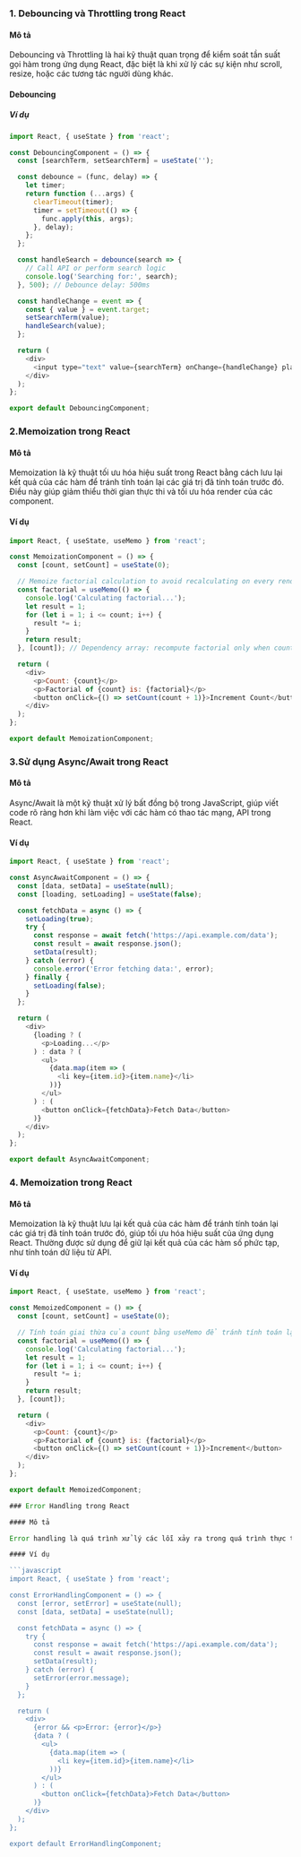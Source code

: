 ### 1. Debouncing và Throttling trong React

#### Mô tả

Debouncing và Throttling là hai kỹ thuật quan trọng để kiểm soát tần suất gọi hàm trong ứng dụng React, đặc biệt là khi xử lý các sự kiện như scroll, resize, hoặc các tương tác người dùng khác.

#### Debouncing

##### Ví dụ

```javascript
import React, { useState } from 'react';

const DebouncingComponent = () => {
  const [searchTerm, setSearchTerm] = useState('');

  const debounce = (func, delay) => {
    let timer;
    return function (...args) {
      clearTimeout(timer);
      timer = setTimeout(() => {
        func.apply(this, args);
      }, delay);
    };
  };

  const handleSearch = debounce(search => {
    // Call API or perform search logic
    console.log('Searching for:', search);
  }, 500); // Debounce delay: 500ms

  const handleChange = event => {
    const { value } = event.target;
    setSearchTerm(value);
    handleSearch(value);
  };

  return (
    <div>
      <input type="text" value={searchTerm} onChange={handleChange} placeholder="Search..." />
    </div>
  );
};

export default DebouncingComponent;
```
### 2.Memoization trong React

#### Mô tả

Memoization là kỹ thuật tối ưu hóa hiệu suất trong React bằng cách lưu lại kết quả của các hàm để tránh tính toán lại các giá trị đã tính toán trước đó. Điều này giúp giảm thiểu thời gian thực thi và tối ưu hóa render của các component.

#### Ví dụ

```javascript
import React, { useState, useMemo } from 'react';

const MemoizationComponent = () => {
  const [count, setCount] = useState(0);

  // Memoize factorial calculation to avoid recalculating on every render
  const factorial = useMemo(() => {
    console.log('Calculating factorial...');
    let result = 1;
    for (let i = 1; i <= count; i++) {
      result *= i;
    }
    return result;
  }, [count]); // Dependency array: recompute factorial only when count changes

  return (
    <div>
      <p>Count: {count}</p>
      <p>Factorial of {count} is: {factorial}</p>
      <button onClick={() => setCount(count + 1)}>Increment Count</button>
    </div>
  );
};

export default MemoizationComponent;
```
### 3.Sử dụng Async/Await trong React

#### Mô tả

Async/Await là một kỹ thuật xử lý bất đồng bộ trong JavaScript, giúp viết code rõ ràng hơn khi làm việc với các hàm có thao tác mạng, API trong React.

#### Ví dụ

```javascript
import React, { useState } from 'react';

const AsyncAwaitComponent = () => {
  const [data, setData] = useState(null);
  const [loading, setLoading] = useState(false);

  const fetchData = async () => {
    setLoading(true);
    try {
      const response = await fetch('https://api.example.com/data');
      const result = await response.json();
      setData(result);
    } catch (error) {
      console.error('Error fetching data:', error);
    } finally {
      setLoading(false);
    }
  };

  return (
    <div>
      {loading ? (
        <p>Loading...</p>
      ) : data ? (
        <ul>
          {data.map(item => (
            <li key={item.id}>{item.name}</li>
          ))}
        </ul>
      ) : (
        <button onClick={fetchData}>Fetch Data</button>
      )}
    </div>
  );
};

export default AsyncAwaitComponent;
```
### 4. Memoization trong React

#### Mô tả

Memoization là kỹ thuật lưu lại kết quả của các hàm để tránh tính toán lại các giá trị đã tính toán trước đó, giúp tối ưu hóa hiệu suất của ứng dụng React. Thường được sử dụng để giữ lại kết quả của các hàm số phức tạp, như tính toán dữ liệu từ API.

#### Ví dụ

```javascript
import React, { useState, useMemo } from 'react';

const MemoizedComponent = () => {
  const [count, setCount] = useState(0);

  // Tính toán giai thừa của count bằng useMemo để tránh tính toán lại khi count thay đổi
  const factorial = useMemo(() => {
    console.log('Calculating factorial...');
    let result = 1;
    for (let i = 1; i <= count; i++) {
      result *= i;
    }
    return result;
  }, [count]);

  return (
    <div>
      <p>Count: {count}</p>
      <p>Factorial of {count} is: {factorial}</p>
      <button onClick={() => setCount(count + 1)}>Increment</button>
    </div>
  );
};

export default MemoizedComponent;

### Error Handling trong React

#### Mô tả

Error handling là quá trình xử lý các lỗi xảy ra trong quá trình thực thi ứng dụng React, từ lỗi logic đến lỗi mạng. Điều này giúp đảm bảo ứng dụng hoạt động ổn định và cung cấp trải nghiệm người dùng tốt hơn.

#### Ví dụ

```javascript
import React, { useState } from 'react';

const ErrorHandlingComponent = () => {
  const [error, setError] = useState(null);
  const [data, setData] = useState(null);

  const fetchData = async () => {
    try {
      const response = await fetch('https://api.example.com/data');
      const result = await response.json();
      setData(result);
    } catch (error) {
      setError(error.message);
    }
  };

  return (
    <div>
      {error && <p>Error: {error}</p>}
      {data ? (
        <ul>
          {data.map(item => (
            <li key={item.id}>{item.name}</li>
          ))}
        </ul>
      ) : (
        <button onClick={fetchData}>Fetch Data</button>
      )}
    </div>
  );
};

export default ErrorHandlingComponent;
```
